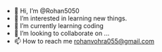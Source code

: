 - 👋 Hi, I’m @Rohan5050
- 👀 I’m interested in learning new things.
- 🌱 I’m currently learning coding
- 💞️ I’m looking to collaborate on ...
- 📫 How to reach me rohanvohra055@gmail.com

<!---
Rohan5050/Rohan5050 is a ✨ special ✨ repository because its `README.md` (this file) appears on your GitHub profile.
You can click the Preview link to take a look at your changes.
--->
